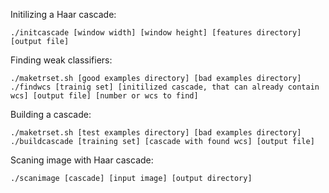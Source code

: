 Initilizing a Haar cascade:
	
	./initcascade [window width] [window height] [features directory] [output file]

Finding weak classifiers:
	
	./maketrset.sh [good examples directory] [bad examples directory]
	./findwcs [trainig set] [initilized cascade, that can already contain wcs] [output file] [number or wcs to find]

Building a cascade:

	./maketrset.sh [test examples directory] [bad examples directory]
	./buildcascade [training set] [cascade with found wcs] [output file]

Scaning image with Haar cascade:

	./scanimage [cascade] [input image] [output directory]

